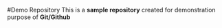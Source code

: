 #Demo Repository
This is a **sample repository** created for demonstration purpose of **Git/Github**
